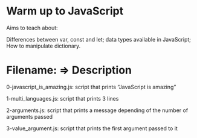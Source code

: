 Warm up to JavaScript
=====================

Aims to teach about:

Differences between var, const and let; data types available in JavaScript; How to manipulate dictionary.


Filename: => Description
=========================

0-javascript_is_amazing.js: script that prints “JavaScript is amazing”

1-multi_languages.js: script that prints 3 lines

2-arguments.js: script that prints a message depending of the number of arguments passed

3-value_argument.js: script that prints the first argument passed to it

